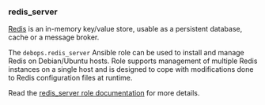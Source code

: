 ### redis_server

[Redis](https://redis.io/) is an in-memory key/value store, usable as a
persistent database, cache or a message broker.

The `debops.redis_server` Ansible role can be used to install and manage
Redis on Debian/Ubuntu hosts. Role supports management of multiple Redis
instances on a single host and is designed to cope with modifications
done to Redis configuration files at runtime.

Read the [redis_server role documentation](https://docs.debops.org/en/HEAD/ansible/roles/redis_server/) for more details.
